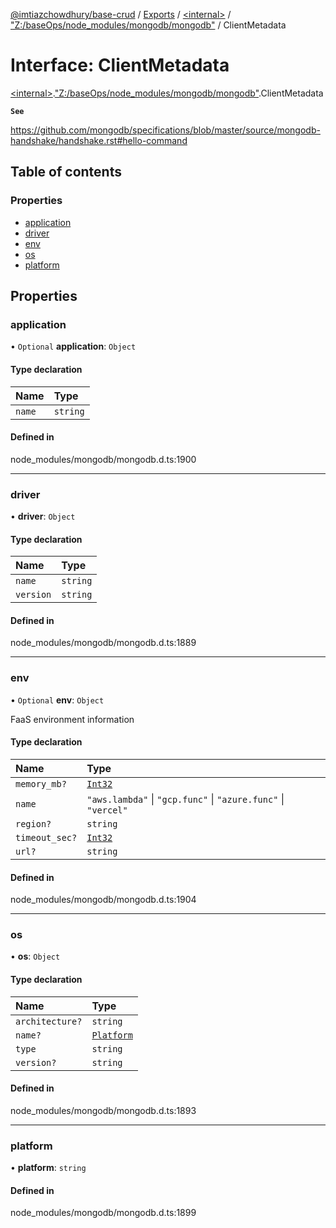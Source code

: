 [@imtiazchowdhury/base-crud](../README.md) / [Exports](../modules.md) / [\<internal\>](../modules/internal_.md) / ["Z:/baseOps/node\_modules/mongodb/mongodb"](../modules/internal_._Z__baseOps_node_modules_mongodb_mongodb_.md) / ClientMetadata

# Interface: ClientMetadata

[\<internal\>](../modules/internal_.md).["Z:/baseOps/node\_modules/mongodb/mongodb"](../modules/internal_._Z__baseOps_node_modules_mongodb_mongodb_.md).ClientMetadata

**`See`**

https://github.com/mongodb/specifications/blob/master/source/mongodb-handshake/handshake.rst#hello-command

## Table of contents

### Properties

- [application](internal_._Z__baseOps_node_modules_mongodb_mongodb_.ClientMetadata.md#application)
- [driver](internal_._Z__baseOps_node_modules_mongodb_mongodb_.ClientMetadata.md#driver)
- [env](internal_._Z__baseOps_node_modules_mongodb_mongodb_.ClientMetadata.md#env)
- [os](internal_._Z__baseOps_node_modules_mongodb_mongodb_.ClientMetadata.md#os)
- [platform](internal_._Z__baseOps_node_modules_mongodb_mongodb_.ClientMetadata.md#platform)

## Properties

### application

• `Optional` **application**: `Object`

#### Type declaration

| Name | Type |
| :------ | :------ |
| `name` | `string` |

#### Defined in

node_modules/mongodb/mongodb.d.ts:1900

___

### driver

• **driver**: `Object`

#### Type declaration

| Name | Type |
| :------ | :------ |
| `name` | `string` |
| `version` | `string` |

#### Defined in

node_modules/mongodb/mongodb.d.ts:1889

___

### env

• `Optional` **env**: `Object`

FaaS environment information

#### Type declaration

| Name | Type |
| :------ | :------ |
| `memory_mb?` | [`Int32`](../classes/internal_._Z__baseOps_node_modules_mongodb_mongodb_.BSON.Int32.md) |
| `name` | ``"aws.lambda"`` \| ``"gcp.func"`` \| ``"azure.func"`` \| ``"vercel"`` |
| `region?` | `string` |
| `timeout_sec?` | [`Int32`](../classes/internal_._Z__baseOps_node_modules_mongodb_mongodb_.BSON.Int32.md) |
| `url?` | `string` |

#### Defined in

node_modules/mongodb/mongodb.d.ts:1904

___

### os

• **os**: `Object`

#### Type declaration

| Name | Type |
| :------ | :------ |
| `architecture?` | `string` |
| `name?` | [`Platform`](../modules/internal_.md#platform) |
| `type` | `string` |
| `version?` | `string` |

#### Defined in

node_modules/mongodb/mongodb.d.ts:1893

___

### platform

• **platform**: `string`

#### Defined in

node_modules/mongodb/mongodb.d.ts:1899
